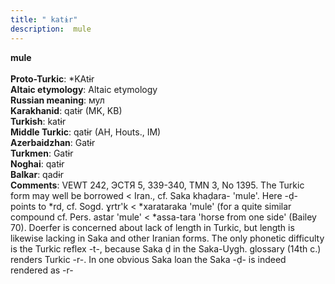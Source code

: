 ```yaml
---
title: " katɨr"
description:  mule
---
```

<strong> mule</strong><br><br>
<strong>Proto-Turkic</strong>:  *KAtɨr<br>
<strong>Altaic etymology</strong>:  Altaic etymology<br>
<strong>Russian meaning</strong>:  мул<br>
<strong>Karakhanid</strong>:  qatɨr (MK, KB)<br>
<strong>Turkish</strong>:  katɨr<br>
<strong>Middle Turkic</strong>:  qatɨr (AH, Houts., IM)<br>
<strong>Azerbaidzhan</strong>:  Gatɨr<br>
<strong>Turkmen</strong>:  Gatɨr<br>
<strong>Noghai</strong>:  qatɨr<br>
<strong>Balkar</strong>:  qadɨr<br>
<strong>Comments</strong>:  VEWT 242, ЭСТЯ 5, 339-340, TMN 3, No 1395. The Turkic form may well be borrowed < Iran., cf. Saka khaḍara- 'mule'. Here -ḍ- points to *rd, cf. Sogd. ɣrtr'k < *xarataraka 'mule' (for a quite similar compound cf. Pers. astar 'mule' < *assa-tara 'horse from one side' (Bailey 70). Doerfer is concerned about lack of length in Turkic, but length is likewise lacking in Saka and other Iranian forms. The only phonetic difficulty is the Turkic reflex -t-, because Saka ḍ in the Saka-Uygh. glossary (14th c.) renders Turkic -r-. In one obvious Saka loan the Saka -ḍ- is indeed rendered as -r-<br>


